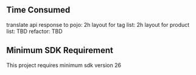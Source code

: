 ## Time Consumed
translate api response to pojo: 2h
layout for tag list: 2h
layout for product list: TBD
refactor: TBD

## Minimum SDK Requirement
This project requires minimum sdk version 26
